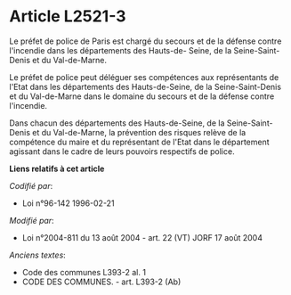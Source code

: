 # Article L2521-3

Le préfet de police de Paris est chargé du secours et de la défense contre l'incendie dans les départements des Hauts-de-
Seine, de la Seine-Saint-Denis et du Val-de-Marne.

Le préfet de police peut déléguer ses compétences aux représentants de l'Etat dans les départements des Hauts-de-Seine, de la
Seine-Saint-Denis et du Val-de-Marne dans le domaine du secours et de la défense contre l'incendie.

Dans chacun des départements des Hauts-de-Seine, de la Seine-Saint-Denis et du Val-de-Marne, la prévention des risques relève
de la compétence du maire et du représentant de l'Etat dans le département agissant dans le cadre de leurs pouvoirs
respectifs de police.

**Liens relatifs à cet article**

_Codifié par_:

  - Loi n°96-142 1996-02-21

_Modifié par_:

  - Loi n°2004-811 du 13 août 2004 - art. 22 (VT) JORF 17 août 2004

_Anciens textes_:

  - Code des communes L393-2 al. 1
  - CODE DES COMMUNES. - art. L393-2 (Ab)
